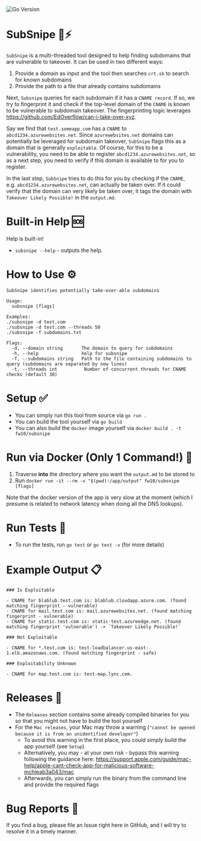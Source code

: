 ![Go Version](https://img.shields.io/github/go-mod/go-version/dub-flow/subsnipe)

# SubSnipe 🚀⚡

`SubSnipe` is a multi-threaded tool designed to help finding subdomains that are vulnerable to takeover. It can be used in two different ways:

1. Provide a domain as input and the tool then searches `crt.sh` to search for known subdomains
2. Provide the path to a file that already contains subdomains

Next, `Subsnipe` queries for each subdomain if it has a `CNAME record`. If so, we try to fingerprint it and check if the top-level domain of the `CNAME` is known to be vulnerable to subdomain takeover. The fingerprinting logic leverages https://github.com/EdOverflow/can-i-take-over-xyz.

Say we find that `test.someapp.com` has a `CNAME` to `abcd1234.azurewebsites.net`. Since `azurewebsites.net` domains can potentially be leveraged for subdomain takeover, `SubSnipe` flags this as a domain that is generally `exploitable`. Of course, for this to be a vulnerability, you need to be able to register `abcd1234.azurewebsites.net`, so as a next step, you need to verify if this domain is available to for you to register.

In the last step, `SubSnipe` tries to do this for you by checking if the `CNAME`, e.g. `abcd1234.azurewebsites.net`, can actually be taken over. If it could verify that the domain can very likely be taken over, it tags the domain with `Takeover Likely Possible!` in the `output.md`.

# Built-in Help 🆘

Help is built-in!

- `subsnipe --help` - outputs the help.

# How to Use ⚙

```text
SubSnipe identifies potentially take-over-able subdomains

Usage:
  subsnipe [flags]

Examples:
./subsnipe -d test.com
./subsnipe -d test.com --threads 50
./subsnipe -f subdomains.txt

Flags:
  -d, --domain string       The domain to query for subdomains
  -h, --help                help for subsnipe
  -f, --subdomains string   Path to the file containing subdomains to query (subdomains are separated by new lines)
  -t, --threads int          Number of concurrent threads for CNAME checks (default 30)
```

# Setup ✅

- You can simply run this tool from source via `go run .` 
- You can build the tool yourself via `go build`
- You can also build the `docker` image yourself via `docker build . -t fw10/subsnipe`

# Run via Docker (Only 1 Command!)  🐳

1. Traverse **into** the directory where you want the `output.md` to be stored to 
2. Run `docker run -it --rm -v "$(pwd):/app/output" fw10/subsnipe [flags]`

Note that the docker version of the app is very slow at the moment (which I presume is related to network latency when doing all the DNS lookups).

# Run Tests 🧪

- To run the tests, run `go test` or `go test -v` (for more details)

# Example Output 📋

```
### Is Exploitable

- CNAME for blablub.test.com is: blablub.cloudapp.azure.com. (found matching fingerprint - vulnerable)
- CNAME for mail.test.com is: mail.azurewebsites.net. (found matching fingerprint - vulnerable)
- CNAME for static.test.com is: static-test.azureedge.net. (found matching fingerprint 'vulnerable') -> `Takeover Likely Possible!`

### Not Exploitable

- CNAME for *.test.com is: test-loadbalancer.us-east-1.elb.amazonaws.com. (found matching fingerprint - safe)

### Exploitability Unknown

- CNAME for map.test.com is: test-map.lync.com.
```

# Releases 🔑 

- The `Releases` section contains some already compiled binaries for you so that you might not have to build the tool yourself
- For the `Mac releases`, your Mac may throw a warning (`"cannot be opened because it is from an unidentified developer"`)
    - To avoid this warning in the first place, you could simply build the app yourself (see `Setup`)
    - Alternatively, you may - at your own risk - bypass this warning following the guidance here: https://support.apple.com/guide/mac-help/apple-cant-check-app-for-malicious-software-mchleab3a043/mac
    - Afterwards, you can simply run the binary from the command line and provide the required flags

# Bug Reports 🐞

If you find a bug, please file an Issue right here in GitHub, and I will try to resolve it in a timely manner.